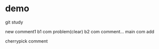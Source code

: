 # demo
git study

new comment1
b1 com problem(clear)
b2 com comment...
main com
add

cherrypick comment